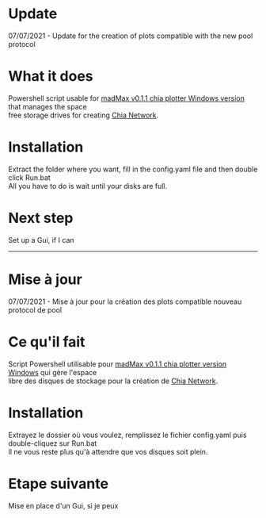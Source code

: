 # Update
07/07/2021 - Update for the creation of plots compatible with the new pool protocol


# What it does

Powershell script usable for <a href="https://github.com/stotiks/chia-plotter/releases" target="_blank" />madMax v0.1.1 chia plotter Windows version</a> that manages the space<br> 
free storage drives for creating <a href="https://www.chia.net/" target="_blank" />Chia Network</a>.

# Installation

Extract the folder where you want, fill in the config.yaml file and then double click Run.bat<br>
All you have to do is wait until your disks are full.

# Next step

Set up a Gui, if I can

----------------------------------------------------------------------------------------------------------------------------------------------------------------
# Mise à jour
07/07/2021 - Mise à jour pour la création des plots compatible nouveau protocol de pool


# Ce qu'il fait

Script Powershell utilisable pour <a href="https://github.com/stotiks/chia-plotter/releases" target="_blank" />madMax v0.1.1 chia plotter version Windows</a> qui gère l'espace<br> 
libre des disques de stockage pour la création de <a href="https://www.chia.net/" target="_blank" />Chia Network</a>.

# Installation

Extrayez le dossier où vous voulez, remplissez le fichier config.yaml puis double-cliquez sur Run.bat<br>
Il ne vous reste plus qu'à attendre que vos disques soit plein.

# Etape suivante

Mise en place d'un Gui, si je peux
